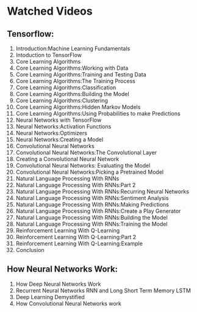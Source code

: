 # Watched Videos

## Tensorflow:
1. Introduction:Machine Learning Fundamentals
2. Intoduction to TensorFlow
3. Core Learning Algorithms
4. Core Learning Algorithms:Working with Data
5. Core Learning Algorithms:Training and Testing Data
6. Core Learning Algorithms:The Training Process
7. Core Learning Algorithms:Classification
8. Core Learning Algorithms:Building the Model
9. Core Learning Algorithms:Clustering
10. Core Learning Algorithms:Hidden Markov Models
11. Core Learning Algorithms:Using Probabilities to make Predictions
12. Neural Networks with TensorFlow
13. Neural Networks:Activation Functions
14. Neural Networks:Optimizers
15. Neural Networks:Creating a Model
16. Convolutional Neural Networks
17. Convolutional Neural Networks:The Convolutional Layer
18. Creating a Convolutional Neural Network
19. Convolutional Neural Networks: Evaluating the Model
20. Convolutional Neural Networks:Picking a Pretrained Model
21. Natural Language Processing With RNNs
22. Natural Language Processing With RNNs:Part 2
23. Natural Language Processing With RNNs:Recurring Neural Networks
24. Natural Language Processing With RNNs:Sentiment Analysis
25. Natural Language Processing With RNNs:Making Predictions
26. Natural Language Processing With RNNs:Create a Play Generator
27. Natural Language Processing With RNNs:Building the Model
28. Natural Language Processing With RNNs:Training the Model
29. Reinforcement Learning With Q-Learning
30. Reinforcement Learning With Q-Learning:Part 2
31. Reinforcement Learning With Q-Learning:Example
32. Conclusion

## How Neural Networks Work:
1. How Deep Neural Networks Work
2. Recurrent Neural Networks RNN and Long Short Term Memory LSTM
3. Deep Learning Demystified
4. How Convolutional Neural Networks work

